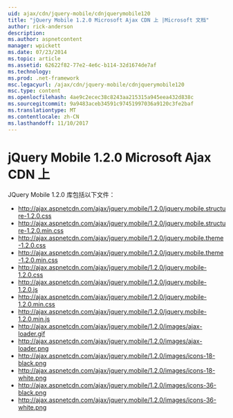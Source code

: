 ```yaml
---
uid: ajax/cdn/jquery-mobile/cdnjquerymobile120
title: "jQuery Mobile 1.2.0 Microsoft Ajax CDN 上 |Microsoft 文档"
author: rick-anderson
description: 
ms.author: aspnetcontent
manager: wpickett
ms.date: 07/23/2014
ms.topic: article
ms.assetid: 62622f82-77e2-4e6c-b114-32d1674de7af
ms.technology: 
ms.prod: .net-framework
msc.legacyurl: /ajax/cdn/jquery-mobile/cdnjquerymobile120
msc.type: content
ms.openlocfilehash: 4ae9c2ecec38c8243aa215315a945eea432d838c
ms.sourcegitcommit: 9a9483aceb34591c97451997036a9120c3fe2baf
ms.translationtype: MT
ms.contentlocale: zh-CN
ms.lasthandoff: 11/10/2017
---
```

<a name="jquery-mobile-120-on-the-microsoft-ajax-cdn"></a>jQuery Mobile 1.2.0 Microsoft Ajax CDN 上
====================
JQuery Mobile 1.2.0 库包括以下文件：

- http://ajax.aspnetcdn.com/ajax/jquery.mobile/1.2.0/jquery.mobile.structure-1.2.0.css
- http://ajax.aspnetcdn.com/ajax/jquery.mobile/1.2.0/jquery.mobile.structure-1.2.0.min.css
- http://ajax.aspnetcdn.com/ajax/jquery.mobile/1.2.0/jquery.mobile.theme-1.2.0.css
- http://ajax.aspnetcdn.com/ajax/jquery.mobile/1.2.0/jquery.mobile.theme-1.2.0.min.css
- http://ajax.aspnetcdn.com/ajax/jquery.mobile/1.2.0/jquery.mobile-1.2.0.css
- http://ajax.aspnetcdn.com/ajax/jquery.mobile/1.2.0/jquery.mobile-1.2.0.js
- http://ajax.aspnetcdn.com/ajax/jquery.mobile/1.2.0/jquery.mobile-1.2.0.min.css
- http://ajax.aspnetcdn.com/ajax/jquery.mobile/1.2.0/jquery.mobile-1.2.0.min.js
- http://ajax.aspnetcdn.com/ajax/jquery.mobile/1.2.0/images/ajax-loader.gif
- http://ajax.aspnetcdn.com/ajax/jquery.mobile/1.2.0/images/ajax-loader.png
- http://ajax.aspnetcdn.com/ajax/jquery.mobile/1.2.0/images/icons-18-black.png
- http://ajax.aspnetcdn.com/ajax/jquery.mobile/1.2.0/images/icons-18-white.png
- http://ajax.aspnetcdn.com/ajax/jquery.mobile/1.2.0/images/icons-36-black.png
- http://ajax.aspnetcdn.com/ajax/jquery.mobile/1.2.0/images/icons-36-white.png
